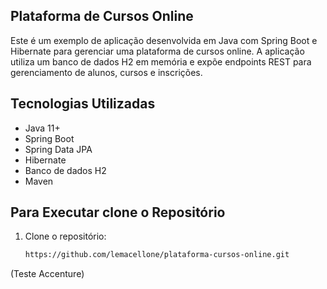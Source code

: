 ## Plataforma de Cursos Online

Este é um exemplo de aplicação desenvolvida em Java com Spring Boot e Hibernate para gerenciar uma plataforma de cursos online. A aplicação utiliza um banco de dados H2 em memória e expõe endpoints REST para gerenciamento de alunos, cursos e inscrições.

## Tecnologias Utilizadas
- Java 11+
- Spring Boot
- Spring Data JPA
- Hibernate
- Banco de dados H2
- Maven

## Para Executar clone o Repositório

1. Clone o repositório:
   ```bash
   https://github.com/lemacellone/plataforma-cursos-online.git
(Teste Accenture)
